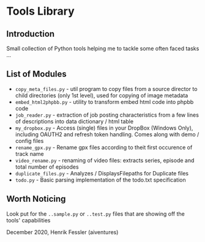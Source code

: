 #  Tools Library

## Introduction
Small collection of Python tools helping me to tackle some often faced tasks ... 

## List of Modules
* `copy_meta_files.py` - util program to copy files from a source director to child directories (only 1st level), used for copying of image metadata
* `embed_html2phpbb.py` - utility to transform embed html code into phpbb code
* `job_reader.py` - extraction of job posting characteristics from a few lines of descriptions into data dictionary / html table
* `my_dropbox.py` - Access (single) files in your DropBox (Windows Only), including OAUTH2 and refresh token handling. Comes along with demo / config files
* `rename_gpx.py` - Rename gpx files according to theit first occurence of track name
* `video_rename.py` - renaming of video files: extracts series, episode and total number of episodes 
* `duplicate_files.py` - Analyzes / DisplaysFilepaths for Duplicate files
* `todo.py` - Basic parsing implementation of the todo.txt specification

## Worth Noticing
Look put for the `..sample.py` or `..test.py` files that are showing off the tools' capabilities

December 2020, Henrik Fessler (aiventures)
